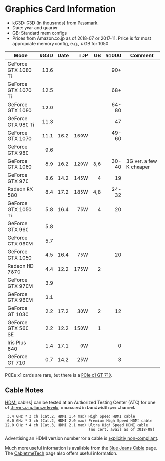 Graphics Card Information
=========================

- kG3D: G3D (in thousands) from [Passmark].
- Date: year and quarter
- GB: Standard mem configs
- Prices from Amazon.co.jp as of 2018-07 or 2017-11.
  Price is for most appropriate memory config, e.g., 4 GB for 1050

| Model                 | kG3D | Date | TDP  |  GB | ¥1000 | Comment
|-----------------------|-----:|------|-----:|----:|------:|-------------------
| GeForce GTX 1080 Ti   | 13.6 |      |      |     |   90+ |
| GeForce GTX 1070 Ti   | 12.5 |      |      |     |   68+ |
| GeForce GTX 1080      | 12.0 |      |      |     | 64-80 |
| GeForce GTX 980  Ti   | 11.3 |      |      |     |   47  |
| GeForce GTX 1070      | 11.1 | 16.2 | 150W |     | 49-60 |
| GeForce GTX 980       |  9.6 |      |      |     |       |
| GeForce GTX 1060      |  8.9 | 16.2 | 120W | 3,6 | 30-40 | 3G ver. a few K cheaper
| GeForce GTX 970       |  8.6 | 14.2 | 145W |   4 |    19 |
| Radeon RX 580         |  8.4 | 17.2 | 185W | 4,8 | 24-32 |
| GeForce GTX 1050 Ti   |  5.8 | 16.4 |  75W |   4 |    20 |
| GeForce GTX 960       |  5.8 |      |      |     |       |
| GeForce GTX 980M      |  5.7 |      |      |     |       |
| GeForce GTX 1050      |  4.5 | 16.4 |  75W |     |    20 |
| Radeon HD 7870        |  4.4 | 12.2 | 175W |   2 |       |
| GeForce GTX 970M      |  3.9 |      |      |     |       |
| GeForce GTX 960M      |  2.1 |      |      |     |       |
| GeForce GT  1030      |  2.2 | 17.2 |  30W |   2 |    12 |
| GeForce GTX 560 SE    |  2.2 | 12.2 | 150W |   1 |       |
| Iris Plus 640         |  1.4 | 17.1 |   0W |     |     0 |
| GeForce GT   710      |  0.7 | 14.2 |  25W |     |     3 |

PCEe x1 cards are rare, but there is a [PCIe x1 GT 710].

[Passmark]: https://www.videocardbenchmark.net/gpu_list.php
[PCIe x1 GT 710]: http://kakaku.com/item/K0000872584


Cable Notes
-----------

[HDMI] cables] can be tested at an Authorized Testing Center (ATC) for
one of [three compliance levels][se-400122], measured in bandwidth per
channel:

     3.4 GHz * 3 ch (Cat.2, HDMI 1.4 max) High Speed HDMI cable
     6.0 GHz * 3 ch (Cat.2, HDMI 2.0 max) Premium High Speed HDMI cable
    12.0 GHz * 4 ch (Cat.3, HDMI 2.1 max) Ultra High Speed HDMI cable
                                          (no cert. avail as of 2018-08)

Advertising an HDMI version number for a cable is [explicitly
non-compliant][hdmi-usage].

Much more useful information is available from the [Blue Jeans Cable] page.
The [CabletimeTech] page also offers useful information.

[CabletimeTech]: https://www.cabletimetech.com/technology/hdmi-technology/
[Blue Jeans Cable]: https://www.bluejeanscable.com/articles/bad-reasons-to-upgrade-hdmi-cable.htm
[HDMI]: https://www.hdmi.org/
[hdmi-usage]: https://www.hdmi.org/pdf/atlug_faqs/2011_12_20_ATLUG_Q09_UPDATE.PDF
[se-400122]: https://electronics.stackexchange.com/a/400122/15390
